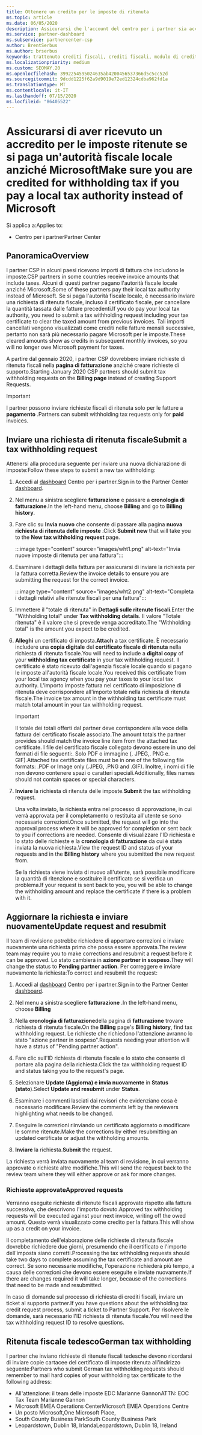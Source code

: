 ```yaml
---
title: Ottenere un credito per le imposte di ritenuta
ms.topic: article
ms.date: 06/05/2020
description: Assicurarsi che l'account del centro per i partner sia accreditato per la ritenuta fiscale creando una richiesta di ritenuta fiscale nel centro per i partner.
ms.service: partner-dashboard
ms.subservice: partnercenter-csp
author: BrentSerbus
ms.author: brserbus
keywords: trattenuto crediti fiscali, crediti fiscali, modulo di credito fiscale tedesco, certificati fiscali, crediti
ms.localizationpriority: medium
ms.custom: SEOMAY.20
ms.openlocfilehash: 3992254595024635ab4200456537366d5c5cc52d
ms.sourcegitcommit: 9dcdd1225f62a9d9019e72ed12324cdba962fd1a
ms.translationtype: MT
ms.contentlocale: it-IT
ms.lasthandoff: 07/15/2020
ms.locfileid: "86405522"
---
```

# <a name="make-sure-you-are-credited-for-withholding-tax-if-you-pay-a-local-tax-authority-instead-of-microsoft"></a><span data-ttu-id="7d027-104">Assicurarsi di aver ricevuto un accredito per le imposte ritenute se si paga un'autorità fiscale locale anziché Microsoft</span><span class="sxs-lookup"><span data-stu-id="7d027-104">Make sure you are credited for withholding tax if you pay a local tax authority instead of Microsoft</span></span>

<span data-ttu-id="7d027-105">Si applica a:</span><span class="sxs-lookup"><span data-stu-id="7d027-105">Applies to:</span></span>

- <span data-ttu-id="7d027-106">Centro per i partner</span><span class="sxs-lookup"><span data-stu-id="7d027-106">Partner Center</span></span>

## <a name="overview"></a><span data-ttu-id="7d027-107">Panoramica</span><span class="sxs-lookup"><span data-stu-id="7d027-107">Overview</span></span>

<span data-ttu-id="7d027-108">I partner CSP in alcuni paesi ricevono importi di fattura che includono le imposte.</span><span class="sxs-lookup"><span data-stu-id="7d027-108">CSP partners in some countries receive invoice amounts that include taxes.</span></span> <span data-ttu-id="7d027-109">Alcuni di questi partner pagano l'autorità fiscale locale anziché Microsoft.</span><span class="sxs-lookup"><span data-stu-id="7d027-109">Some of these partners pay their local tax authority instead of Microsoft.</span></span> <span data-ttu-id="7d027-110">Se si paga l'autorità fiscale locale, è necessario inviare una richiesta di ritenuta fiscale, incluso il certificato fiscale, per cancellare la quantità tassata dalle fatture precedenti.</span><span class="sxs-lookup"><span data-stu-id="7d027-110">If you do pay your local tax authority, you need to submit a tax withholding request including your tax certificate to clear the taxed amount from previous invoices.</span></span> <span data-ttu-id="7d027-111">Tali importi cancellati vengono visualizzati come crediti nelle fatture mensili successive, pertanto non sarà più necessario pagare Microsoft per le imposte.</span><span class="sxs-lookup"><span data-stu-id="7d027-111">These cleared amounts show as credits in subsequent monthly invoices, so you will no longer owe Microsoft payment for taxes.</span></span>

<span data-ttu-id="7d027-112">A partire dal gennaio 2020, i partner CSP dovrebbero inviare richieste di ritenuta fiscali nella **pagina di fatturazione** anziché creare richieste di supporto.</span><span class="sxs-lookup"><span data-stu-id="7d027-112">Starting January 2020 CSP partners should submit tax withholding requests on the **Billing page** instead of creating Support Requests.</span></span>

> [!IMPORTANT]
> <span data-ttu-id="7d027-113">I partner possono inviare richieste fiscali di ritenuta solo per le fatture a **pagamento** .</span><span class="sxs-lookup"><span data-stu-id="7d027-113">Partners can submit withholding tax requests only for **paid** invoices.</span></span>

## <a name="submit-a-tax-withholding-request"></a><span data-ttu-id="7d027-114">Inviare una richiesta di ritenuta fiscale</span><span class="sxs-lookup"><span data-stu-id="7d027-114">Submit a tax withholding request</span></span>

<span data-ttu-id="7d027-115">Attenersi alla procedura seguente per inviare una nuova dichiarazione di imposte:</span><span class="sxs-lookup"><span data-stu-id="7d027-115">Follow these steps to submit a new tax withholding:</span></span>

1. <span data-ttu-id="7d027-116">Accedi al [dashboard](https://partner.microsoft.com/dashboard/home) Centro per i partner.</span><span class="sxs-lookup"><span data-stu-id="7d027-116">Sign in to the Partner Center [dashboard](https://partner.microsoft.com/dashboard/home).</span></span>

2. <span data-ttu-id="7d027-117">Nel menu a sinistra scegliere **fatturazione** e passare a **cronologia di fatturazione**.</span><span class="sxs-lookup"><span data-stu-id="7d027-117">In the left-hand menu, choose **Billing** and go to **Billing history**.</span></span>

3. <span data-ttu-id="7d027-118">Fare clic su **Invia nuovo** che consente di passare alla pagina **nuova richiesta di ritenuta delle imposte** .</span><span class="sxs-lookup"><span data-stu-id="7d027-118">Click **Submit new** that will take you to the **New tax withholding request** page.</span></span>

   :::image type="content" source="images/wht1.png" alt-text="Invia nuove imposte di ritenuta per una fattura":::

4. <span data-ttu-id="7d027-120">Esaminare i dettagli della fattura per assicurarsi di inviare la richiesta per la fattura corretta.</span><span class="sxs-lookup"><span data-stu-id="7d027-120">Review the invoice details to ensure you are submitting the request for the correct invoice.</span></span>

   :::image type="content" source="images/wht2.png" alt-text="Completa i dettagli relativi alle ritenute fiscali per una fattura":::

5. <span data-ttu-id="7d027-122">Immettere il "totale di ritenuta" in **Dettagli sulle ritenute fiscali**.</span><span class="sxs-lookup"><span data-stu-id="7d027-122">Enter the "Withholding total" under **Tax withholding details**.</span></span> <span data-ttu-id="7d027-123">Il valore "Totale ritenuta" è il valore che si prevede venga accreditato.</span><span class="sxs-lookup"><span data-stu-id="7d027-123">The "Withholding total" is the amount you expect to be credited.</span></span>

6. <span data-ttu-id="7d027-124">**Alleghi** un certificato di imposta.</span><span class="sxs-lookup"><span data-stu-id="7d027-124">**Attach** a tax certificate.</span></span> <span data-ttu-id="7d027-125">È necessario includere una **copia digitale** del **certificato fiscale di ritenuta** nella richiesta di ritenuta fiscale.</span><span class="sxs-lookup"><span data-stu-id="7d027-125">You will need to include a **digital copy** of your **withholding tax certificate** in your tax withholding request.</span></span> <span data-ttu-id="7d027-126">Il certificato è stato ricevuto dall'agenzia fiscale locale quando si pagano le imposte all'autorità fiscale locale.</span><span class="sxs-lookup"><span data-stu-id="7d027-126">You received this certificate from your local tax agency when you pay your taxes to your local tax authority.</span></span> <span data-ttu-id="7d027-127">L'importo imposte fattura nel certificato di imposizione di ritenuta deve corrispondere all'importo totale nella richiesta di ritenuta fiscale.</span><span class="sxs-lookup"><span data-stu-id="7d027-127">The invoice tax amount in the withholding tax certificate must match total amount in your tax withholding request.</span></span>

   > [!IMPORTANT]
   > <span data-ttu-id="7d027-128">Il totale dei totali offerti dal partner deve corrispondere alla voce della fattura del certificato fiscale associato.</span><span class="sxs-lookup"><span data-stu-id="7d027-128">The amount totals the partner provides should match the invoice line item from the attached tax certificate.</span></span> <span data-ttu-id="7d027-129">I file del certificato fiscale collegato devono essere in uno dei formati di file seguenti:. Solo PDF o immagine (. JPEG,. PNG e. GIF).</span><span class="sxs-lookup"><span data-stu-id="7d027-129">Attached tax certificate files must be in one of the following file formats: .PDF or Image only (.JPEG, .PNG and .GIF).</span></span> <span data-ttu-id="7d027-130">Inoltre, i nomi di file non devono contenere spazi o caratteri speciali.</span><span class="sxs-lookup"><span data-stu-id="7d027-130">Additionally, files names should not contain spaces or special characters.</span></span>

7. <span data-ttu-id="7d027-131">**Inviare** la richiesta di ritenuta delle imposte.</span><span class="sxs-lookup"><span data-stu-id="7d027-131">**Submit** the tax withholding request.</span></span>

   <span data-ttu-id="7d027-132">Una volta inviato, la richiesta entra nel processo di approvazione, in cui verrà approvata per il completamento o restituita all'utente se sono necessarie correzioni.</span><span class="sxs-lookup"><span data-stu-id="7d027-132">Once submitted, the request will go into the approval process where it will be approved for completion or sent back to you if corrections are needed.</span></span> <span data-ttu-id="7d027-133">Consente di visualizzare l'ID richiesta e lo stato delle richieste e la **cronologia di fatturazione** da cui è stata inviata la nuova richiesta.</span><span class="sxs-lookup"><span data-stu-id="7d027-133">View the request ID and status of your requests and  in the **Billing history** where you submitted the new request from.</span></span>

   <span data-ttu-id="7d027-134">Se la richiesta viene inviata di nuovo all'utente, sarà possibile modificare la quantità di ritenzione e sostituire il certificato se si verifica un problema.</span><span class="sxs-lookup"><span data-stu-id="7d027-134">If your request is sent back to you, you will be able to change the withholding amount and replace the certificate if there is a problem with it.</span></span>

## <a name="update-request-and-resubmit"></a><span data-ttu-id="7d027-135">Aggiornare la richiesta e inviare nuovamente</span><span class="sxs-lookup"><span data-stu-id="7d027-135">Update request and resubmit</span></span>

<span data-ttu-id="7d027-136">Il team di revisione potrebbe richiedere di apportare correzioni e inviare nuovamente una richiesta prima che possa essere approvata.</span><span class="sxs-lookup"><span data-stu-id="7d027-136">The review team may require you to make corrections and resubmit a request before it can be approved.</span></span> <span data-ttu-id="7d027-137">Lo stato cambierà in **azione partner in sospeso**.</span><span class="sxs-lookup"><span data-stu-id="7d027-137">They will change the status to **Pending partner action**.</span></span> <span data-ttu-id="7d027-138">Per correggere e inviare nuovamente la richiesta:</span><span class="sxs-lookup"><span data-stu-id="7d027-138">To correct and resubmit the request:</span></span>

1. <span data-ttu-id="7d027-139">Accedi al [dashboard](https://partner.microsoft.com/dashboard/home) Centro per i partner.</span><span class="sxs-lookup"><span data-stu-id="7d027-139">Sign in to the Partner Center [dashboard](https://partner.microsoft.com/dashboard/home).</span></span>

2. <span data-ttu-id="7d027-140">Nel menu a sinistra scegliere **fatturazione** .</span><span class="sxs-lookup"><span data-stu-id="7d027-140">In the left-hand menu, choose **Billing**</span></span>

3. <span data-ttu-id="7d027-141">Nella **cronologia di fatturazione**della pagina di **fatturazione** trovare richiesta di ritenuta fiscale.</span><span class="sxs-lookup"><span data-stu-id="7d027-141">On the **Billing** page's **Billing history**, find tax withholding request.</span></span> <span data-ttu-id="7d027-142">Le richieste che richiedono l'attenzione avranno lo stato "azione partner in sospeso".</span><span class="sxs-lookup"><span data-stu-id="7d027-142">Requests needing your attention will have a status of "Pending partner action".</span></span>

4. <span data-ttu-id="7d027-143">Fare clic sull'ID richiesta di ritenuta fiscale e lo stato che consente di portare alla pagina della richiesta.</span><span class="sxs-lookup"><span data-stu-id="7d027-143">Click the tax withholding request ID and status taking you to the request's page.</span></span>

5. <span data-ttu-id="7d027-144">Selezionare **Update (Aggiorna) e invia nuovamente** in **Status (stato**).</span><span class="sxs-lookup"><span data-stu-id="7d027-144">Select **Update and resubmit** under **Status**.</span></span>

6. <span data-ttu-id="7d027-145">Esaminare i commenti lasciati dai revisori che evidenziano cosa è necessario modificare.</span><span class="sxs-lookup"><span data-stu-id="7d027-145">Review the comments left by the reviewers highlighting what needs to be changed.</span></span>

7. <span data-ttu-id="7d027-146">Eseguire le correzioni riinviando un certificato aggiornato o modificare le somme ritenute.</span><span class="sxs-lookup"><span data-stu-id="7d027-146">Make the corrections by either resubmitting an updated certificate or adjust the withholding amounts.</span></span>

8. <span data-ttu-id="7d027-147">**Inviare** la richiesta.</span><span class="sxs-lookup"><span data-stu-id="7d027-147">**Submit** the request.</span></span>

<span data-ttu-id="7d027-148">La richiesta verrà inviata nuovamente al team di revisione, in cui verranno approvate o richieste altre modifiche.</span><span class="sxs-lookup"><span data-stu-id="7d027-148">This will send the request back to the review team where they will either approve or ask for more changes.</span></span>

### <a name="approved-requests"></a><span data-ttu-id="7d027-149">Richieste approvate</span><span class="sxs-lookup"><span data-stu-id="7d027-149">Approved requests</span></span>

<span data-ttu-id="7d027-150">Verranno eseguite richieste di ritenute fiscali approvate rispetto alla fattura successiva, che descrivono l'importo dovuto.</span><span class="sxs-lookup"><span data-stu-id="7d027-150">Approved tax withholding requests will be executed against your next invoice, writing off the owed amount.</span></span> <span data-ttu-id="7d027-151">Questo verrà visualizzato come credito per la fattura.</span><span class="sxs-lookup"><span data-stu-id="7d027-151">This will show up as a credit on your invoice.</span></span>

<span data-ttu-id="7d027-152">Il completamento dell'elaborazione delle richieste di ritenuta fiscale dovrebbe richiedere due giorni, presumendo che il certificato e l'importo dell'imposta siano corretti.</span><span class="sxs-lookup"><span data-stu-id="7d027-152">Processing the tax withholding requests should take two days to complete assuming the tax certificate and amount are correct.</span></span> <span data-ttu-id="7d027-153">Se sono necessarie modifiche, l'operazione richiederà più tempo, a causa delle correzioni che devono essere eseguite e inviate nuovamente.</span><span class="sxs-lookup"><span data-stu-id="7d027-153">If there are changes required it will take longer, because of the corrections that need to be made and resubmitted.</span></span>

<span data-ttu-id="7d027-154">In caso di domande sul processo di richiesta di crediti fiscali, inviare un ticket al supporto partner.</span><span class="sxs-lookup"><span data-stu-id="7d027-154">If you have questions about the withholding tax credit request process, submit a ticket to Partner Support.</span></span> <span data-ttu-id="7d027-155">Per risolvere le domande, sarà necessario l'ID richiesta di ritenuta fiscale.</span><span class="sxs-lookup"><span data-stu-id="7d027-155">You will need the tax withholding request ID to resolve questions.</span></span>

## <a name="german-tax-withholding"></a><span data-ttu-id="7d027-156">Ritenuta fiscale tedesco</span><span class="sxs-lookup"><span data-stu-id="7d027-156">German tax withholding</span></span>

<span data-ttu-id="7d027-157">I partner che inviano richieste di ritenute fiscali tedesche devono ricordarsi di inviare copie cartacee del certificato di imposte ritenuta all'indirizzo seguente:</span><span class="sxs-lookup"><span data-stu-id="7d027-157">Partners who submit German tax withholding requests should remember to mail hard copies of your withholding tax certificate to the following address:</span></span>

- <span data-ttu-id="7d027-158">All'attenzione: il team delle imposte EDC Marianne Gannon</span><span class="sxs-lookup"><span data-stu-id="7d027-158">ATTN: EOC Tax Team Marianne Gannon</span></span>
- <span data-ttu-id="7d027-159">Microsoft EMEA Operations Center</span><span class="sxs-lookup"><span data-stu-id="7d027-159">Microsoft EMEA Operations Centre</span></span>
- <span data-ttu-id="7d027-160">Un posto Microsoft,</span><span class="sxs-lookup"><span data-stu-id="7d027-160">One Microsoft Place,</span></span>
- <span data-ttu-id="7d027-161">South County Business Park</span><span class="sxs-lookup"><span data-stu-id="7d027-161">South County Business Park</span></span>
- <span data-ttu-id="7d027-162">Leopardstown, Dublin 18, Irlanda</span><span class="sxs-lookup"><span data-stu-id="7d027-162">Leopardstown, Dublin 18, Ireland</span></span>
